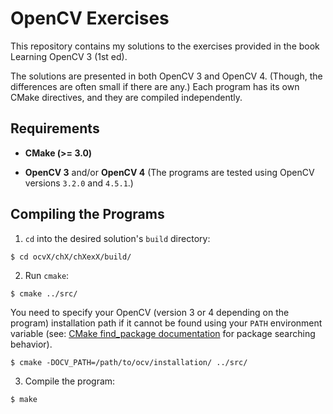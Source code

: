 # OpenCV Exercises

This repository contains my solutions to the exercises provided in the book Learning OpenCV 3 (1st ed).

The solutions are presented in both OpenCV 3 and OpenCV 4. (Though, the differences are often small if there are any.)
Each program has its own CMake directives, and they are compiled independently.

## Requirements

* **CMake (>= 3.0)**

* **OpenCV 3** and/or **OpenCV 4**
(The programs are tested using OpenCV versions `3.2.0` and `4.5.1`.)

## Compiling the Programs


1. `cd` into the desired solution's `build` directory:

```
$ cd ocvX/chX/chXexX/build/
```

2. Run `cmake`:

```
$ cmake ../src/
```

You need to specify your OpenCV (version 3 or 4 depending on the program) installation path if it cannot be found using your `PATH` environment variable (see: [CMake find_package documentation](https://cmake.org/cmake/help/v3.0/command/find_package.html?highlight=find_package) for package searching behavior).

```
$ cmake -DOCV_PATH=/path/to/ocv/installation/ ../src/
```

3. Compile the program:

```
$ make
```
